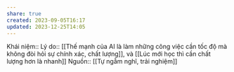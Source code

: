 ```yaml
---
share: true
created: 2023-09-05T16:17
updated: 2023-12-25T14:05
---
```

Khái niệm:: 
Lý do:: [[Thế mạnh của AI là làm những công việc cần tốc độ mà không đòi hỏi sự chính xác, chất lượng]], và [[Lúc mới học thì cần chất lượng hơn là nhanh]] 
Nguồn:: [[Tự ngẫm nghĩ, trải nghiệm]]